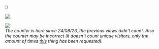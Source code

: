 :)

<!---for personal info (some graphs and stuff)-->
![](https://hit.yhype.me/github/profile?user_id=126098761)

![](https://komarev.com/ghpvc/?username=Khenziii&color=9141ac)
<br>
<i>The counter is here since 24/08/23, the previous views didn't count. Also the counter may be incorrect (it doesn't count unique visitors, only the amount of times <a href="https://camo.githubusercontent.com/178b95326965a8f4cbb6a4dee204fac5ed92838647247b67626e8bea86823674/68747470733a2f2f6b6f6d617265762e636f6d2f67687076632f3f757365726e616d653d4b68656e7a69696926636f6c6f723d393134316163">this</a> thing has been requested).</i>
